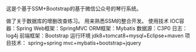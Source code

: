 
这是个基于SSM+Bootstrap的基于微信公众号的琴行系统。

做了关于数据库的增删改查练习。
用来熟悉SSM的整合开发。
使用技术 
IOC容器：Spring Web框架：SpringMVC 
ORM框架：Mybatis 
数据源：C3P0 
日志：log4j 
前端框架：Bootstrap 
运行环境 jdk8+tomcat8+mysql+Eclipse+maven
项目技术： spring+spring mvc+mybatis+bootstrap+jquery






